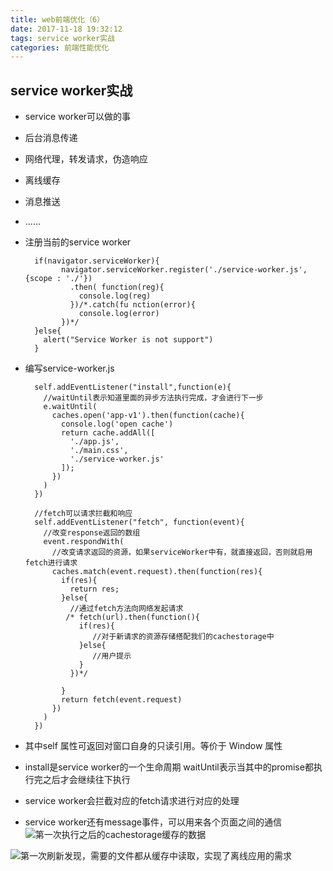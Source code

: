 ```yaml
---
title: web前端优化（6）
date: 2017-11-18 19:32:12
tags: service worker实战
categories: 前端性能优化
---
```


## service worker实战
- service worker可以做的事
 * 后台消息传递
 * 网络代理，转发请求，伪造响应
 * 离线缓存
 * 消息推送
 * ......
* 注册当前的service worker
 
		if(navigator.serviceWorker){
		      navigator.serviceWorker.register('./service-worker.js',{scope : './'})
		        .then( function(reg){
		          console.log(reg)
		        })/*.catch(fu nction(error){
		          console.log(error)
		      })*/
		}else{
		  alert("Service Worker is not support")
		}
<!--more-->
* 编写service-worker.js

		self.addEventListener("install",function(e){
		  //waitUntil表示知道里面的异步方法执行完成，才会进行下一步
		  e.waitUntil(
		    caches.open('app-v1').then(function(cache){
		      console.log('open cache')
		      return cache.addAll([
		        './app.js',
		        './main.css',
		        './service-worker.js'
		      ]);
		    })
		  )
		})
		
		//fetch可以请求拦截和响应
		self.addEventListener("fetch", function(event){
		  //改变response返回的数组
		  event.respondWith(
		    //改变请求返回的资源，如果serviceWorker中有，就直接返回，否则就启用fetch进行请求
		    caches.match(event.request).then(function(res){
		      if(res){
		        return res;
		      }else{
		        //通过fetch方法向网络发起请求
		       /* fetch(url).then(function(){
		          if(res){
		             //对于新请求的资源存储搭配我们的cachestorage中
		          }else{
		             //用户提示
		          }
		        })*/
		
		      }
		      return fetch(event.request)
		    })
		  )
		})

* 其中self 属性可返回对窗口自身的只读引用。等价于 Window 属性
* install是service worker的一个生命周期 waitUntil表示当其中的promise都执行完之后才会继续往下执行
* service worker会拦截对应的fetch请求进行对应的处理
* service worker还有message事件，可以用来各个页面之间的通信
![第一次执行之后的cachestorage缓存的数据](http://otdc3q7z7.bkt.clouddn.com/E0F3B907-EE45-44CA-A140-9B4BDA100ACE.png)


![第一次刷新发现，需要的文件都从缓存中读取，实现了离线应用的需求](http://otdc3q7z7.bkt.clouddn.com/3E42AB1C-451E-422A-8247-59DD2AA68D28.png)
